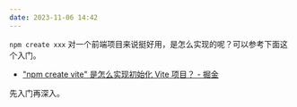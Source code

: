```yaml
---
date: 2023-11-06 14:42
---
```



`npm create xxx` 对一个前端项目来说挺好用，是怎么实现的呢？可以参考下面这个入门。

- ["npm create vite" 是怎么实现初始化 Vite 项目？ - 掘金](https://juejin.cn/post/7173609541483888670)


先入门再深入。